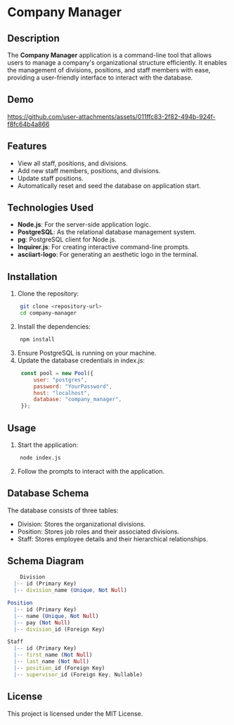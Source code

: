 # Company Manager

## Description
The **Company Manager** application is a command-line tool that allows users to manage a company's organizational structure efficiently. It enables the management of divisions, positions, and staff members with ease, providing a user-friendly interface to interact with the database.

## Demo
https://github.com/user-attachments/assets/011ffc83-2f82-494b-924f-f8fc64b4a866


## Features
- View all staff, positions, and divisions.
- Add new staff members, positions, and divisions.
- Update staff positions.
- Automatically reset and seed the database on application start.

## Technologies Used
- **Node.js**: For the server-side application logic.
- **PostgreSQL**: As the relational database management system.
- **pg**: PostgreSQL client for Node.js.
- **Inquirer.js**: For creating interactive command-line prompts.
- **asciiart-logo**: For generating an aesthetic logo in the terminal.

## Installation
1. Clone the repository:
```bash
    git clone <repository-url>
    cd company-manager
```
2. Install the dependencies:
```bash
    npm install
```
3. Ensure PostgreSQL is running on your machine.
4. Update the database credentials in index.js:
   ```javascript
    const pool = new Pool({
        user: "postgres",
        password: "YourPassword",
        host: "localhost",
        database: "company_manager",
    });
   ```

## Usage
1. Start the application:
```bash
    node index.js
```
2. Follow the prompts to interact with the application.

## Database Schema
The database consists of three tables:

- Division: Stores the organizational divisions.
- Position: Stores job roles and their associated divisions.
- Staff: Stores employee details and their hierarchical relationships.

## Schema Diagram
```mathematica
    Division
  |-- id (Primary Key)
  |-- division_name (Unique, Not Null)

Position
  |-- id (Primary Key)
  |-- name (Unique, Not Null)
  |-- pay (Not Null)
  |-- division_id (Foreign Key)

Staff
  |-- id (Primary Key)
  |-- first_name (Not Null)
  |-- last_name (Not Null)
  |-- position_id (Foreign Key)
  |-- supervisor_id (Foreign Key, Nullable)
```

## License
This project is licensed under the MIT License.
